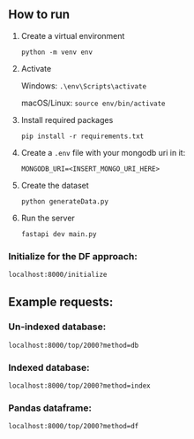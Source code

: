 ## How to run

1. Create a virtual environment

    `python -m venv env`

2. Activate
    
    Windows: `.\env\Scripts\activate`

    macOS/Linux: `source env/bin/activate`

3. Install required packages

    `pip install -r requirements.txt`

4. Create a `.env` file with your mongodb uri in it:

    `MONGODB_URI=<INSERT_MONGO_URI_HERE>`

5. Create the dataset

    `python generateData.py`

6. Run the server    

    `fastapi dev main.py`


### Initialize for the DF approach:
`localhost:8000/initialize`

## Example requests:

### Un-indexed database:
`localhost:8000/top/2000?method=db`    

### Indexed database:
`localhost:8000/top/2000?method=index`

### Pandas dataframe:
`localhost:8000/top/2000?method=df`